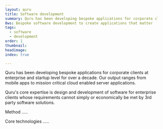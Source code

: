 ```yaml
---
layout: quru
title: Software development
summary: Quru has been developing bespoke applications for corporate clients at enterprise and startup level for over a decade.
8ws: Bespoke software development to create applications that matter
tags:
  - software
  - development
order: 1
thumbnail:
headimage:
index: true

---
```

Quru has been developing bespoke applications for corporate clients at enterprise and startup level for over a decade.  Our output ranges from mobile apps to mission critical cloud enabled server applications.

Quru's core expertise is design and development of software for enterprise clients whose requirements cannot simply or economically be met by 3rd party software solutions.  

Method .....

Core technologies .....
